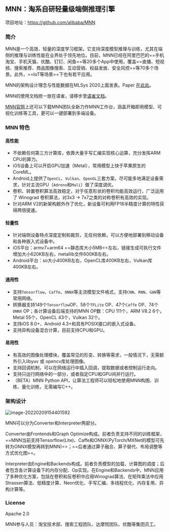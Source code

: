 ## MNN：淘系自研轻量级端侧推理引擎

项目地址：https://github.com/alibaba/MNN

### 简介

MNN是一个高效、轻量的深度学习框架。它支持深度模型推理与训练，尤其在端侧的推理与训练性能在业界处于领先地位。目前，MNN已经在阿里巴巴的==手机淘宝、手机天猫、优酷、钉钉、闲鱼==等20多个App中使用，覆盖==直播、短视频、搜索推荐、商品图像搜索、互动营销、权益发放、安全风控==等70多个场景。此外，==IoT等场景==下也有若干应用。

MNN的架构设计理念与性能数据在MLSys 2020上面发表。Paper [在此处](https://arxiv.org/pdf/2002.12418.pdf)。

MNN的使用文档统一放在语雀，请移步至[语雀文档](https://www.yuque.com/mnn/cn)。

[MNN官网](http://www.mnn.zone/)上还可以下载MNN团队全新力作MNN工作台，涵盖开箱即用模型、可视化训练等工具，更可以一键部署到多端设备。



### MNN 特色

#### 高性能

- 不依赖任何第三方计算库，依靠大量手写汇编实现核心运算，充分发挥ARM CPU的算力。
- iOS设备上可以开启GPU加速（Metal），常用模型上快于苹果原生的CoreML。
- Android上提供了`OpenCL`、`Vulkan`、`OpenGL`三套方案，尽可能多地满足设备需求，针对主流GPU（`Adreno`和`Mali`）做了深度调优。
- 卷积、转置卷积算法高效稳定，对于任意形状的卷积均能高效运行，广泛运用了 Winograd 卷积算法，对3x3 -> 7x7之类的对称卷积有高效的实现。
- 针对ARM V2的新架构额外作了优化，新设备可利用FP16半精度计算的特性获得两倍提速。

#### 轻量性

- 针对端侧设备特点深度定制和裁剪，无任何依赖，可以方便地部署到移动设备和各种嵌入式设备中。
- iOS平台：armv7+arm64 ==静态库大小5MB==左右，链接生成可执行文件增加大小620KB左右，metallib文件600KB左右。
- Android平台：so大小400KB左右，OpenCL库400KB左右，Vulkan库400KB左右。

#### 通用性

- 支持`Tensorflow`、`Caffe`、`ONNX`等主流模型文件格式，支持`CNN`、`RNN`、`GAN`等常用网络。
- 转换器支持149个`Tensorflow`OP、58个`TFLite` OP、47个`Caffe` OP、74个`ONNX` OP；各计算设备后端支持的MNN OP数：CPU 111个，ARM V8.2 6个，Metal 55个，OpenCL 43个，Vulkan 32个。
- 支持iOS 8.0+、Android 4.3+和具有POSIX接口的嵌入式设备。
- 支持异构设备混合计算，目前支持CPU和GPU。

#### 易用性

- 有高效的图像处理模块，覆盖常见的形变、转换等需求，一般情况下，无需额外引入libyuv 或 opencv库处理图像。
- 支持回调机制，可以在网络运行中插入回调，提取数据或者控制运行走向。
- 支持只运行网络中的一部分，或者指定CPU和GPU间并行运行。
- （BETA）MNN Python API，让算法工程师可以轻松地使用MNN构图、训练、量化训练，无需编写C++。



### 架构设计

![image-20220209154401592](D:\Notes\raw_images\image-20220209154401592.png)

MNN可以分为Converter和Interpreter两部分。

Converter由Frontends和Graph Optimize构成。前者负责支持不同的训练框架，==MNN当前支持Tensorflow(Lite)、Caffe和ONNX(PyTorch/MXNet的模型可先转为ONNX模型再转到MNN)==；==后者通过算子融合、算子替代、布局调整等方式优化图==。

Interpreter由Engine和Backends构成。前者负责模型的加载、计算图的调度；后者包含各计算设备下的内存分配、Op实现。在Engine和Backends中，MNN应用了多种优化方案，包括在卷积和反卷积中应用Winograd算法、在矩阵乘法中应用Strassen算法、低精度计算、Neon优化、手写汇编、多线程优化、内存复用、异构计算等。



### License

Apache 2.0

MNN参与人员：淘宝技术部、搜索工程团队、达摩院团队、优酷等集团员工。

